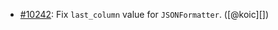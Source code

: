 * [#10242](https://github.com/rubocop/rubocop/pull/10242): Fix `last_column` value for `JSONFormatter`. ([@koic][])
